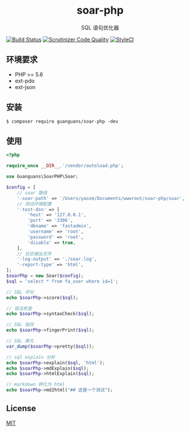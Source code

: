 <h1 align="center">soar-php</h1>

<p align="center">SQL 语句优化器</p>

[![Build Status](https://scrutinizer-ci.com/g/guanguans/soar-php/badges/build.png?b=master)](https://scrutinizer-ci.com/g/guanguans/soar-php/build-status/master)
[![Scrutinizer Code Quality](https://scrutinizer-ci.com/g/guanguans/soar-php/badges/quality-score.png?b=master)](https://scrutinizer-ci.com/g/guanguans/soar-php/?branch=master)
[![StyleCI](https://github.styleci.io/repos/178793017/shield?branch=master)](https://github.styleci.io/repos/178793017)

## 环境要求

* PHP >= 5.6
* ext-pdo
* ext-json

## 安装

``` shell
$ composer require guanguans/soar-php -dev
```

## 使用

``` php
<?php

require_once __DIR__.'/vendor/autoload.php';

use Guanguans\SoarPHP\Soar;

$config = [
    // soar 路径
    '-soar-path' => '/Users/yaozm/Documents/wwwroot/soar-php/soar',
    // 测试环境配置
    '-test-dsn' => [
        'host' => '127.0.0.1',
        'port' => '3306',
        'dbname' => 'fastadmin',
        'username' => 'root',
        'password' => 'root',
        'disable' => true,
    ],
    // 日志输出文件
    '-log-output' => './soar.log',
    '-report-type' => 'html',
];
$soarPhp = new Soar($config);
$sql = 'select * from fa_user where id=1';

// SQL 评分
echo $soarPhp->score($sql);

// 语法检查
echo $soarPhp->syntaxCheck($sql);

// SQL 指纹
echo $soarPhp->fingerPrint($sql);

// SQL 美化
var_dump($soarPhp->pretty($sql));

// sql explain 分析
echo $soarPhp->explain($sql, 'html');
echo $soarPhp->mdExplain($sql);
echo $soarPhp->htmlExplain($sql);

// markdown 转化为 html
echo $soarPhp->md2html("## 这是一个测试");
```

## License

[MIT](LICENSE)